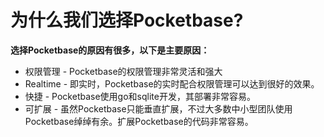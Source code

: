 # 为什么我们选择Pocketbase?

**选择Pocketbase的原因有很多，以下是主要原因：**
- 权限管理 - Pocketbase的权限管理非常灵活和强大
- Realtime - 即实时，Pocketbase的实时配合权限管理可以达到很好的效果。
- 快捷 - Pocketbase使用go和sqlite开发，其部署非常容易。
- 可扩展 - 虽然Pocketbase只能垂直扩展，不过大多数中小型团队使用Pocketbase绰绰有余。扩展Pocketbase的代码非常容易。
